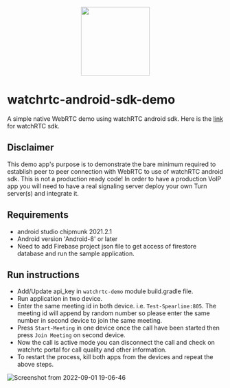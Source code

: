 

<p align="center">
  <img height="160" src="https://avatars.githubusercontent.com/u/16746133?s=200&v=4" />
</p>

# watchrtc-android-sdk-demo

A simple native WebRTC demo using watchRTC android sdk. Here is the [link] for watchRTC sdk.

## Disclaimer
This demo app's purpose is to demonstrate the bare minimum required to establish peer to peer connection with WebRTC to use of watchRTC android sdk. This is not a production ready code! In order to have a production VoIP app you will need to have a real signaling server deploy your own Turn server(s) and  integrate it.

## Requirements
- android studio chipmunk 2021.2.1
- Android version 'Android-8' or later
- Need to add Firebase project json file to get access of firestore database and run the sample application.

## Run instructions
- Add/Update api_key in `watchrtc-demo` module build.gradle file.
- Run application in two device.
- Enter the same meeting id in both device. i.e. `Test-Spearline:805`. The meeting id will append by random number so please enter the same number in second device to join the same meeting.
- Press `Start-Meeting` in one device once the call have been started then press `Join Meeting` on second device.
- Now the call is active mode you can disconnect the call and check on watchrtc portal for call quality and other information.
- To restart the process, kill both apps from the devices and repeat the above steps.

![Screenshot from 2022-09-01 19-06-46](https://user-images.githubusercontent.com/77330472/187927818-cfcabb91-15a6-4b84-99e0-1e53c228b463.png)

[link]: https://github.com/testRTC/watchRTCSDK-Android

